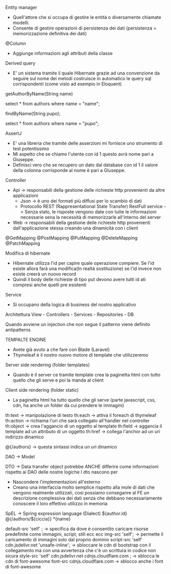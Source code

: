 Entity manager
- Quell'attore che si occupa di gestire le entità o diversamente chiamate modelli.
- Consente di gestire operazioni di persistenza dei dati (persistenza = memorizzazione definitiva dei dati)

@Column
- Aggiunge informazioni agli attributi della classe

Derived query
- E' un sistema tramite il quale Hibernate grazie ad una convenzione da seguire sul nome dei metodi costruisce in automatico le query sql corrispondenti (come visto ad esempio in Eloquent)

getAuthorByName(String name)

select * from authors where name = "name";

findByName(String pupo);

select * from authors where name = "pupo";

AssertJ
- E' una libreria che tramite delle asserzioni mi fornisce uno strumento di test potentissimo
- Mi aspetto che se chiamo l'utente con id 1 questo avrà nome pari a Giuseppe.
- Definisci vero che se recupero un dato dal database con id 1 il valore della colonna corrisponde al nome è pari a GIuseppe.


Controller
- Api -> responsabili della gestione delle richieste http provenienti da altre applicazioni
    - Json -> è uno dei formati più diffusi per lo scambio di dati
    - Protocollo REST (Rappresentational State Transfer) 
        RestFull service -> Senza stato, le risposte vengono date con tutte le informazioni necessarie sena la necessità di memorizzarle all'interno del server
- Web -> responsabili della gestione delle richieste http provenienti dall'applicazione stessa creando una dinamicità con i client

@GetMapping
@PostMapping
@PutMapping
@DeleteMapping
@PatchMapping


Modifica di hibernate
- Hibernate utilizza l'id per capire quale operazione compiere. Se l'id esiste allora farà una modifica(In realtà sostituzione) se l'id invece non esiste creerà un nuovo record
- Quindi il body delle richieste di tipo put devono avere tutti id ati compresi anche quelli pre esistenti

Service
- Si occupano della logica di business del nostro applicativo

Architettura
View - Controllers - Services - Repositories - DB

Quando avviene un injection che non segue il patterno viene definito antipatterns


TEMPALTE ENGINE
- Avete già avuto a che fare con Blade (Laravel)
- Thymeleaf è il nostro nuovo motore di template che utilizzeremo

Server side rendering (folder templates)
- Quando è il server ce tramite template crea la paginetta html con tutto quello che gli serve e poi la manda al client

Client side rendering (folder static)
- La paginetta html ha tutto quello che gli serve (parte javascript, css, cdn, ha anche un folder da cui prendere le immagini)



th:text -> manipolazione di testo
th:each -> attiva il foreach di thymeleaf
th:action -> richiama l'uri che sarà collegato all'handler nel controller
th:object -> crea l'aggancio di un oggetto al template
th:field -> aggancia il template ad un attributo di un oggetto
th:href -> collega l'anchor ad un uri indirizzo dinamico

@{/authors} -> questa sintassi indica un uri dinamico

DAO -> Model

DTO -> Data transfer object potrebbe ANCHE differire come informazioni rispetto ai DAO delle nostre logiche
I dto nascono per
- Nascondere l'implementazioni all'esterno
- Creano una interfaccia molto semplice rispetto alla mole di dati che vengono realmente utilizzati, cosi possiamo conseganre al FE un descrizione complessiva dei dati senza che debbano necessariamente conoscere il loro effettivo utilizzo in memoria


SpEL -> Spring expression language (Dialect)
${author.id}
@{/authors/${ciccia}}
*{name}



default-src 'self' ; -> specifica da dove è consentito caricare risorse predefinite come immagini, script, stili ecc ecc
img-src 'self'; -> permette il caricamento di immagini solo dal proprio dominio
script-src 'self' cdn.jsdelivr.net 'unsafe-inline'; -> sbloccare le cdn di bootstrap con il collegamento ma con una avvertenza che c'è un scrittura in codice non sicura
style-src 'self' cdn.jsdelivr.net cdnjs.cloudflare.com ; -> sblocca le cdn di font-awesome
font-src cdnjs.cloudflare.com -> sblocco anche i font di font-awesome